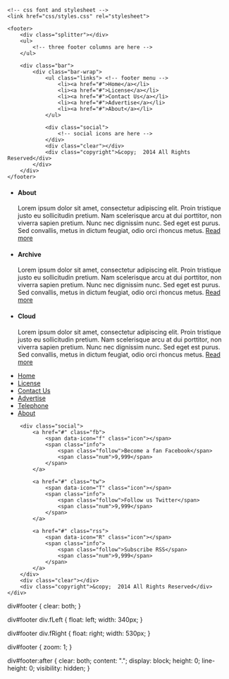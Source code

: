 
<!DOCTYPE HTML>
<html>
<head>
    <meta charset="utf-8" />
    <meta name="author" content="Script Tutorials" />
    <title>Stylish responsive footer | Script Tutorials</title>
    <meta name="viewport" content="width=device-width, initial-scale=1.0, maximum-scale=1.0, user-scalable=no">
 
    <!-- css font and stylesheet -->
    <link href="css/styles.css" rel="stylesheet">
</head>
<body>
    <!-- Your custom main content is here -->
 
    <footer>
        <div class="splitter"></div>
        <ul>
            <!-- three footer columns are here -->
        </ul>
 
        <div class="bar">
            <div class="bar-wrap">
                <ul class="links"> <!-- footer menu -->
                    <li><a href="#">Home</a></li>
                    <li><a href="#">License</a></li>
                    <li><a href="#">Contact Us</a></li>
                    <li><a href="#">Advertise</a></li>
                    <li><a href="#">About</a></li>
                </ul>
 
                <div class="social">
                    <!-- social icons are here -->
                </div>
                <div class="clear"></div>
                <div class="copyright">&copy;  2014 All Rights Reserved</div>
            </div>
        </div>
    </footer>
 
</body>
</html>
<ul>
    <li>
        <div class="icon" data-icon="E"></div>
        <div class="text">
            <h4>About</h4>
            <div>Lorem ipsum dolor sit amet, consectetur adipiscing elit. Proin tristique justo eu sollicitudin pretium. Nam scelerisque arcu at dui porttitor, non viverra sapien pretium. Nunc nec dignissim nunc. Sed eget est purus. Sed convallis, metus in dictum feugiat, odio orci rhoncus metus. <a href="#">Read more</a></div>
        </div>
    </li>
    <li>
        <div class="icon" data-icon="a"></div>
        <div class="text">
            <h4>Archive</h4>
            <div>Lorem ipsum dolor sit amet, consectetur adipiscing elit. Proin tristique justo eu sollicitudin pretium. Nam scelerisque arcu at dui porttitor, non viverra sapien pretium. Nunc nec dignissim nunc. Sed eget est purus. Sed convallis, metus in dictum feugiat, odio orci rhoncus metus. <a href="#">Read more</a></div>
        </div>
    </li>
    <li>
        <div class="icon" data-icon="s"></div>
        <div class="text">
            <h4>Cloud</h4>
            <div>Lorem ipsum dolor sit amet, consectetur adipiscing elit. Proin tristique justo eu sollicitudin pretium. Nam scelerisque arcu at dui porttitor, non viverra sapien pretium. Nunc nec dignissim nunc. Sed eget est purus. Sed convallis, metus in dictum feugiat, odio orci rhoncus metus. <a href="#">Read more</a></div>
        </div>
    </li>
</ul>
<div class="bar">
    <div class="bar-wrap">
        <ul class="links">
            <li><a href="#">Home</a></li>
            <li><a href="#">License</a></li>
            <li><a href="#">Contact Us</a></li>
            <li><a href="#">Advertise</a></li>
            <li><a href="#">Telephone</a></li>
             <li><a href="#">About</a></li>
        </ul>
 
        <div class="social">
            <a href="#" class="fb">
                <span data-icon="f" class="icon"></span>
                <span class="info">
                    <span class="follow">Become a fan Facebook</span>
                    <span class="num">9,999</span>
                </span>
            </a>
 
            <a href="#" class="tw">
                <span data-icon="T" class="icon"></span>
                <span class="info">
                    <span class="follow">Follow us Twitter</span>
                    <span class="num">9,999</span>
                </span>
            </a>
 
            <a href="#" class="rss">
                <span data-icon="R" class="icon"></span>
                <span class="info">
                    <span class="follow">Subscribe RSS</span>
                    <span class="num">9,999</span>
                </span>
            </a>
        </div>
        <div class="clear"></div>
        <div class="copyright">&copy;  2014 All Rights Reserved</div>
    </div>
</div>
div#footer {
    clear: both;
}

div#footer div.fLeft {
    float: left;
    width: 340px;
}

div#footer div.fRight {
    float: right;
    width: 530px;
}

div#footer {
    zoom: 1;
}

div#footer:after {
    clear: both;
    content: ".";
    display: block;
    height: 0;
    line-height: 0;
    visibility: hidden;
}
